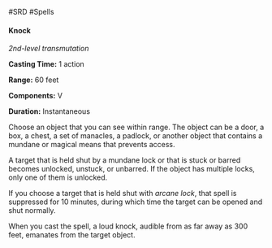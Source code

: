 #SRD #Spells 
#### Knock

*2nd-level transmutation*

**Casting Time:** 1 action

**Range:** 60 feet

**Components:** V

**Duration:** Instantaneous

Choose an object that you can see within range. The object can be a door, a box, a chest, a set of manacles, a padlock, or another object that contains a mundane or magical means that prevents access.

A target that is held shut by a mundane lock or that is stuck or barred becomes unlocked, unstuck, or unbarred. If the object has multiple locks, only one of them is unlocked.

If you choose a target that is held shut with *arcane lock*, that spell is suppressed for 10 minutes, during which time the target can be opened and shut normally.

When you cast the spell, a loud knock, audible from as far away as 300 feet, emanates from the target object.
